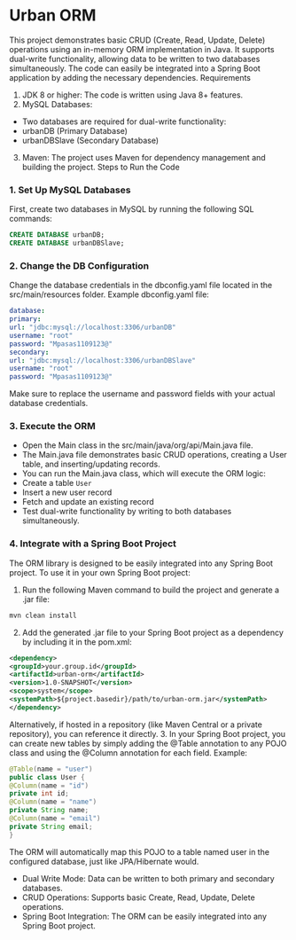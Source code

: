 # Urban ORM
This project demonstrates basic CRUD (Create, Read, Update, Delete) operations using an
in-memory ORM implementation in Java.
It supports dual-write functionality, allowing data to be written to two databases simultaneously.
The code can easily be integrated into a Spring Boot application by adding the necessary
dependencies.
Requirements
1. JDK 8 or higher: The code is written using Java 8+ features.
2. MySQL Databases:
- Two databases are required for dual-write functionality:
- urbanDB (Primary Database)
- urbanDBSlave (Secondary Database)
3. Maven: The project uses Maven for dependency management and building the project.
   Steps to Run the Code
### 1. Set Up MySQL Databases
First, create two databases in MySQL by running the following SQL commands:
```sql
CREATE DATABASE urbanDB;
CREATE DATABASE urbanDBSlave;
```
### 2. Change the DB Configuration
Change the database credentials in the dbconfig.yaml file located in the src/main/resources folder.
Example dbconfig.yaml file:
```yaml
database:
primary:
url: "jdbc:mysql://localhost:3306/urbanDB"
username: "root"
password: "Mpasas1109123@"
secondary:
url: "jdbc:mysql://localhost:3306/urbanDBSlave"
username: "root"
password: "Mpasas1109123@"
```
Make sure to replace the username and password fields with your actual database credentials.
### 3. Execute the ORM
- Open the Main class in the src/main/java/org/api/Main.java file.
- The Main.java file demonstrates basic CRUD operations, creating a User table, and
  inserting/updating records.
- You can run the Main.java class, which will execute the ORM logic:
- Create a table `User`
- Insert a new user record
- Fetch and update an existing record
- Test dual-write functionality by writing to both databases simultaneously.
### 4. Integrate with a Spring Boot Project
The ORM library is designed to be easily integrated into any Spring Boot project.
To use it in your own Spring Boot project:
1. Run the following Maven command to build the project and generate a .jar file:
```bash
mvn clean install
```
2. Add the generated .jar file to your Spring Boot project as a dependency by including it in the
   pom.xml:
```xml
<dependency>
<groupId>your.group.id</groupId>
<artifactId>urban-orm</artifactId>
<version>1.0-SNAPSHOT</version> 
<scope>system</scope>
<systemPath>${project.basedir}/path/to/urban-orm.jar</systemPath>
</dependency>
```
Alternatively, if hosted in a repository (like Maven Central or a private repository), you can
reference it directly.
3. In your Spring Boot project, you can create new tables by simply adding the @Table annotation to
   any POJO class and using the @Column annotation for each field.
   Example:
```java
@Table(name = "user")
public class User {
@Column(name = "id")
private int id;
@Column(name = "name")
private String name;
@Column(name = "email")
private String email;
}
```
The ORM will automatically map this POJO to a table named user in the configured database, just
like JPA/Hibernate would.
- Dual Write Mode: Data can be written to both primary and secondary databases.
- CRUD Operations: Supports basic Create, Read, Update, Delete operations.
- Spring Boot Integration: The ORM can be easily integrated into any Spring Boot project.
